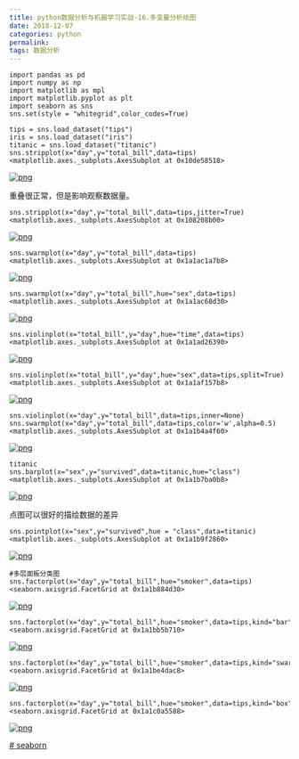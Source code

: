 ```yaml
---
title: python数据分析与机器学习实战-16.多变量分析绘图
date: 2018-12-07 
categories: python
permalink: 
tags: 数据分析 
---
```



```
import pandas as pd
import numpy as np
import matplotlib as mpl
import matplotlib.pyplot as plt
import seaborn as sns
sns.set(style = "whitegrid",color_codes=True)
```



```
tips = sns.load_dataset("tips")
iris = sns.load_dataset("iris")
titanic = sns.load_dataset("titanic")
sns.stripplot(x="day",y="total_bill",data=tips)
<matplotlib.axes._subplots.AxesSubplot at 0x10de58518>
```

[![png](https://www.cishao.cn/2018/12/07/%E2%80%9Cpython%E6%95%B0%E6%8D%AE%E5%88%86%E6%9E%90%E4%B8%8E%E6%9C%BA%E5%99%A8%E5%AD%A6%E4%B9%A0%E5%AE%9E%E6%88%98-16-%E5%A4%9A%E5%8F%98%E9%87%8F%E5%88%86%E6%9E%90%E7%BB%98%E5%9B%BE%E2%80%9D/output_1_1.png)](https://www.cishao.cn/2018/12/07/“python数据分析与机器学习实战-16-多变量分析绘图”/output_1_1.png)

重叠很正常，但是影响观察数据量。

```
sns.stripplot(x="day",y="total_bill",data=tips,jitter=True)
<matplotlib.axes._subplots.AxesSubplot at 0x108208b00>
```

[![png](https://www.cishao.cn/2018/12/07/%E2%80%9Cpython%E6%95%B0%E6%8D%AE%E5%88%86%E6%9E%90%E4%B8%8E%E6%9C%BA%E5%99%A8%E5%AD%A6%E4%B9%A0%E5%AE%9E%E6%88%98-16-%E5%A4%9A%E5%8F%98%E9%87%8F%E5%88%86%E6%9E%90%E7%BB%98%E5%9B%BE%E2%80%9D/output_3_1.png)](https://www.cishao.cn/2018/12/07/“python数据分析与机器学习实战-16-多变量分析绘图”/output_3_1.png)

```
sns.swarmplot(x="day",y="total_bill",data=tips)
<matplotlib.axes._subplots.AxesSubplot at 0x1a1ac1a7b8>
```

[![png](https://www.cishao.cn/2018/12/07/%E2%80%9Cpython%E6%95%B0%E6%8D%AE%E5%88%86%E6%9E%90%E4%B8%8E%E6%9C%BA%E5%99%A8%E5%AD%A6%E4%B9%A0%E5%AE%9E%E6%88%98-16-%E5%A4%9A%E5%8F%98%E9%87%8F%E5%88%86%E6%9E%90%E7%BB%98%E5%9B%BE%E2%80%9D/output_4_1.png)](https://www.cishao.cn/2018/12/07/“python数据分析与机器学习实战-16-多变量分析绘图”/output_4_1.png)

```
sns.swarmplot(x="day",y="total_bill",hue="sex",data=tips)
<matplotlib.axes._subplots.AxesSubplot at 0x1a1ac68d30>
```

[![png](https://www.cishao.cn/2018/12/07/%E2%80%9Cpython%E6%95%B0%E6%8D%AE%E5%88%86%E6%9E%90%E4%B8%8E%E6%9C%BA%E5%99%A8%E5%AD%A6%E4%B9%A0%E5%AE%9E%E6%88%98-16-%E5%A4%9A%E5%8F%98%E9%87%8F%E5%88%86%E6%9E%90%E7%BB%98%E5%9B%BE%E2%80%9D/output_5_1.png)](https://www.cishao.cn/2018/12/07/“python数据分析与机器学习实战-16-多变量分析绘图”/output_5_1.png)

```
sns.violinplot(x="total_bill",y="day",hue="time",data=tips)
<matplotlib.axes._subplots.AxesSubplot at 0x1a1ad26390>
```

[![png](https://www.cishao.cn/2018/12/07/%E2%80%9Cpython%E6%95%B0%E6%8D%AE%E5%88%86%E6%9E%90%E4%B8%8E%E6%9C%BA%E5%99%A8%E5%AD%A6%E4%B9%A0%E5%AE%9E%E6%88%98-16-%E5%A4%9A%E5%8F%98%E9%87%8F%E5%88%86%E6%9E%90%E7%BB%98%E5%9B%BE%E2%80%9D/output_6_1.png)](https://www.cishao.cn/2018/12/07/“python数据分析与机器学习实战-16-多变量分析绘图”/output_6_1.png)

```
sns.violinplot(x="total_bill",y="day",hue="sex",data=tips,split=True)
<matplotlib.axes._subplots.AxesSubplot at 0x1a1af157b8>
```

[![png](https://www.cishao.cn/2018/12/07/%E2%80%9Cpython%E6%95%B0%E6%8D%AE%E5%88%86%E6%9E%90%E4%B8%8E%E6%9C%BA%E5%99%A8%E5%AD%A6%E4%B9%A0%E5%AE%9E%E6%88%98-16-%E5%A4%9A%E5%8F%98%E9%87%8F%E5%88%86%E6%9E%90%E7%BB%98%E5%9B%BE%E2%80%9D/output_7_1.png)](https://www.cishao.cn/2018/12/07/“python数据分析与机器学习实战-16-多变量分析绘图”/output_7_1.png)

```
sns.violinplot(x="day",y="total_bill",data=tips,inner=None)
sns.swarmplot(x="day",y="total_bill",data=tips,color='w',alpha=0.5)
<matplotlib.axes._subplots.AxesSubplot at 0x1a1b4a4f60>
```

[![png](https://www.cishao.cn/2018/12/07/%E2%80%9Cpython%E6%95%B0%E6%8D%AE%E5%88%86%E6%9E%90%E4%B8%8E%E6%9C%BA%E5%99%A8%E5%AD%A6%E4%B9%A0%E5%AE%9E%E6%88%98-16-%E5%A4%9A%E5%8F%98%E9%87%8F%E5%88%86%E6%9E%90%E7%BB%98%E5%9B%BE%E2%80%9D/output_8_1.png)](https://www.cishao.cn/2018/12/07/“python数据分析与机器学习实战-16-多变量分析绘图”/output_8_1.png)

```
titanic
sns.barplot(x="sex",y="survived",data=titanic,hue="class")
<matplotlib.axes._subplots.AxesSubplot at 0x1a1b7ba0b8>
```

[![png](https://www.cishao.cn/2018/12/07/%E2%80%9Cpython%E6%95%B0%E6%8D%AE%E5%88%86%E6%9E%90%E4%B8%8E%E6%9C%BA%E5%99%A8%E5%AD%A6%E4%B9%A0%E5%AE%9E%E6%88%98-16-%E5%A4%9A%E5%8F%98%E9%87%8F%E5%88%86%E6%9E%90%E7%BB%98%E5%9B%BE%E2%80%9D/output_9_1.png)](https://www.cishao.cn/2018/12/07/“python数据分析与机器学习实战-16-多变量分析绘图”/output_9_1.png)

点图可以很好的描绘数据的差异

```
sns.pointplot(x="sex",y="survived",hue = "class",data=titanic)
<matplotlib.axes._subplots.AxesSubplot at 0x1a1b9f2860>
```

[![png](https://www.cishao.cn/2018/12/07/%E2%80%9Cpython%E6%95%B0%E6%8D%AE%E5%88%86%E6%9E%90%E4%B8%8E%E6%9C%BA%E5%99%A8%E5%AD%A6%E4%B9%A0%E5%AE%9E%E6%88%98-16-%E5%A4%9A%E5%8F%98%E9%87%8F%E5%88%86%E6%9E%90%E7%BB%98%E5%9B%BE%E2%80%9D/output_11_1.png)](https://www.cishao.cn/2018/12/07/“python数据分析与机器学习实战-16-多变量分析绘图”/output_11_1.png)

```
#多层面板分类图
sns.factorplot(x="day",y="total_bill",hue="smoker",data=tips)
<seaborn.axisgrid.FacetGrid at 0x1a1b884d30>
```

[![png](https://www.cishao.cn/2018/12/07/%E2%80%9Cpython%E6%95%B0%E6%8D%AE%E5%88%86%E6%9E%90%E4%B8%8E%E6%9C%BA%E5%99%A8%E5%AD%A6%E4%B9%A0%E5%AE%9E%E6%88%98-16-%E5%A4%9A%E5%8F%98%E9%87%8F%E5%88%86%E6%9E%90%E7%BB%98%E5%9B%BE%E2%80%9D/output_12_1.png)](https://www.cishao.cn/2018/12/07/“python数据分析与机器学习实战-16-多变量分析绘图”/output_12_1.png)

```
sns.factorplot(x="day",y="total_bill",hue="smoker",data=tips,kind="bar")
<seaborn.axisgrid.FacetGrid at 0x1a1bb5b710>
```

[![png](https://www.cishao.cn/2018/12/07/%E2%80%9Cpython%E6%95%B0%E6%8D%AE%E5%88%86%E6%9E%90%E4%B8%8E%E6%9C%BA%E5%99%A8%E5%AD%A6%E4%B9%A0%E5%AE%9E%E6%88%98-16-%E5%A4%9A%E5%8F%98%E9%87%8F%E5%88%86%E6%9E%90%E7%BB%98%E5%9B%BE%E2%80%9D/output_13_1.png)](https://www.cishao.cn/2018/12/07/“python数据分析与机器学习实战-16-多变量分析绘图”/output_13_1.png)

```
sns.factorplot(x="day",y="total_bill",hue="smoker",data=tips,kind="swarm",col="time")
<seaborn.axisgrid.FacetGrid at 0x1a1be4dac8>
```

[![png](https://www.cishao.cn/2018/12/07/%E2%80%9Cpython%E6%95%B0%E6%8D%AE%E5%88%86%E6%9E%90%E4%B8%8E%E6%9C%BA%E5%99%A8%E5%AD%A6%E4%B9%A0%E5%AE%9E%E6%88%98-16-%E5%A4%9A%E5%8F%98%E9%87%8F%E5%88%86%E6%9E%90%E7%BB%98%E5%9B%BE%E2%80%9D/output_14_1.png)](https://www.cishao.cn/2018/12/07/“python数据分析与机器学习实战-16-多变量分析绘图”/output_14_1.png)

```
sns.factorplot(x="day",y="total_bill",hue="smoker",data=tips,kind="box",col="day",size=4,aspect=0.5)
<seaborn.axisgrid.FacetGrid at 0x1a1c0a5588>
```

[![png](https://www.cishao.cn/2018/12/07/%E2%80%9Cpython%E6%95%B0%E6%8D%AE%E5%88%86%E6%9E%90%E4%B8%8E%E6%9C%BA%E5%99%A8%E5%AD%A6%E4%B9%A0%E5%AE%9E%E6%88%98-16-%E5%A4%9A%E5%8F%98%E9%87%8F%E5%88%86%E6%9E%90%E7%BB%98%E5%9B%BE%E2%80%9D/output_15_1.png)](https://www.cishao.cn/2018/12/07/“python数据分析与机器学习实战-16-多变量分析绘图”/output_15_1.png)

[# seaborn](https://www.cishao.cn/tags/seaborn/)
